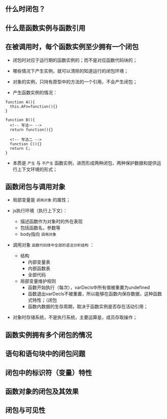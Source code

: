 ## 什么时闭包？

## 什么是函数实例与函数引用

## 在被调用时，每个函数实例至少拥有一个闭包

* 闭包时对应于运行期的函数实例的；而不是对应函数代码块的；

* 哪些情况下产生实例，就可以清除的知道运行的闭包环境；

* 对象的实例，只持有原型中的方法的一个引用，不会产生闭包；

* 产生函数实例的情况：

``` 
function A(){
  this.AFn=function(){}
}

function B(){
  <!-- 写法一 -->
  return function(){}

  <!-- 写法二 -->
  function C(){}
  return C;
}

```

* 本质是 `产生` 与 `不产生` 函数实例，进而形成两种闭包，两种保护数据和提供运行上下文环境的形式；

## 函数闭包与调用对象

* 局部变量是 `调用对象` 的属性；

* js执行环境（执行上下文）：
  + 描述函数作为对象时的外在表现
  + 包括函数名，参数等
  + body指向 `调用对象`
* 调用对象 `函数代码体中全部的语法分析结构` ：
  + 结构
    - 内部变量表
    - 内嵌函数表
    - 全部代码
  + 局部变量维护规则
    - 函数开始执行（每次），varDecls中所有值被重置为undefined
    - 函数退出varDecls不被重置，所以能够在函数内保存数据，这种函数式特性；（闭包
    - 函数内数据的生存周期，取决于函数实例是否存在活动引用；


* 对象时存储系统，不是执行系统，主要运算是，成员存取操作；

## 函数实例拥有多个闭包的情况

## 语句和语句块中的闭包问题

## 闭包中的标识符（变量）特性

## 函数对象的闭包及其效果

## 闭包与可见性
